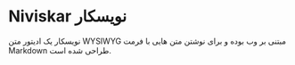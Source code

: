 # Niviskar نویسکار

نویسکار یک ادیتور متن WYSIWYG مبتنی بر وب بوده و برای نوشتن متن هایی با فرمت Markdown طراحی شده است.
